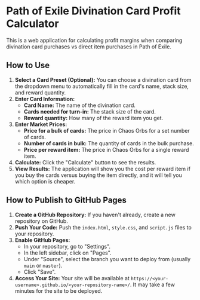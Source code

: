 # Path of Exile Divination Card Profit Calculator

This is a web application for calculating profit margins when comparing divination card purchases vs direct item purchases in Path of Exile.

## How to Use

1.  **Select a Card Preset (Optional):** You can choose a divination card from the dropdown menu to automatically fill in the card's name, stack size, and reward quantity.
2.  **Enter Card Information:**
    *   **Card Name:** The name of the divination card.
    *   **Cards needed for turn-in:** The stack size of the card.
    *   **Reward quantity:** How many of the reward item you get.
3.  **Enter Market Prices:**
    *   **Price for a bulk of cards:** The price in Chaos Orbs for a set number of cards.
    *   **Number of cards in bulk:** The quantity of cards in the bulk purchase.
    *   **Price per reward item:** The price in Chaos Orbs for a single reward item.
4.  **Calculate:** Click the "Calculate" button to see the results.
5.  **View Results:** The application will show you the cost per reward item if you buy the cards versus buying the item directly, and it will tell you which option is cheaper.

## How to Publish to GitHub Pages

1.  **Create a GitHub Repository:** If you haven't already, create a new repository on GitHub.
2.  **Push Your Code:** Push the `index.html`, `style.css`, and `script.js` files to your repository.
3.  **Enable GitHub Pages:**
    *   In your repository, go to "Settings".
    *   In the left sidebar, click on "Pages".
    *   Under "Source", select the branch you want to deploy from (usually `main` or `master`).
    *   Click "Save".
4.  **Access Your Site:** Your site will be available at `https://<your-username>.github.io/<your-repository-name>/`. It may take a few minutes for the site to be deployed.
